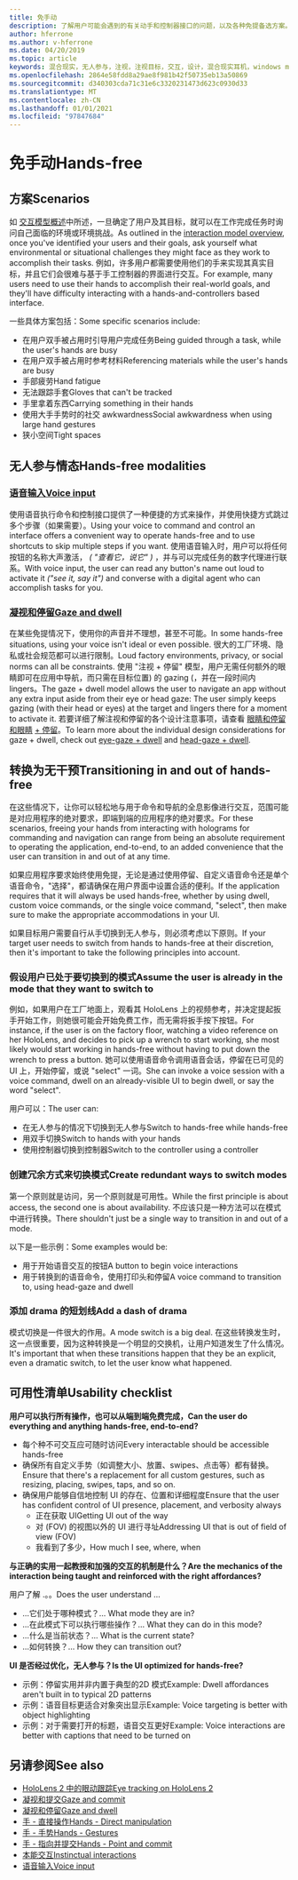 ```yaml
---
title: 免手动
description: 了解用户可能会遇到的有关动手和控制器接口的问题，以及各种免提备选方案。
author: hferrone
ms.author: v-hferrone
ms.date: 04/20/2019
ms.topic: article
keywords: 混合现实，无人参与，注视，注视目标，交互，设计，混合现实耳机，windows mixed Reality 耳机，虚拟现实耳机，HoloLens，MRTK，混合现实工具包，语音输入，可用性
ms.openlocfilehash: 2864e58fdd8a29ae8f981b42f50735eb13a50869
ms.sourcegitcommit: d340303cda71c31e6c3320231473d623c0930d33
ms.translationtype: MT
ms.contentlocale: zh-CN
ms.lasthandoff: 01/01/2021
ms.locfileid: "97847684"
---
```

# <a name="hands-free"></a><span data-ttu-id="ff01c-104">免手动</span><span class="sxs-lookup"><span data-stu-id="ff01c-104">Hands-free</span></span>

## <a name="scenarios"></a><span data-ttu-id="ff01c-105">方案</span><span class="sxs-lookup"><span data-stu-id="ff01c-105">Scenarios</span></span>

<span data-ttu-id="ff01c-106">如 [交互模型概述](interaction-fundamentals.md)中所述，一旦确定了用户及其目标，就可以在工作完成任务时询问自己面临的环境或环境挑战。</span><span class="sxs-lookup"><span data-stu-id="ff01c-106">As outlined in the [interaction model overview](interaction-fundamentals.md), once you've identified your users and their goals, ask yourself what environmental or situational challenges they might face as they work to accomplish their tasks.</span></span> <span data-ttu-id="ff01c-107">例如，许多用户都需要使用他们的手来实现其真实目标，并且它们会很难与基于手工控制器的界面进行交互。</span><span class="sxs-lookup"><span data-stu-id="ff01c-107">For example, many users need to use their hands to accomplish their real-world goals, and they'll have difficulty interacting with a hands-and-controllers based interface.</span></span>

<span data-ttu-id="ff01c-108">一些具体方案包括：</span><span class="sxs-lookup"><span data-stu-id="ff01c-108">Some specific scenarios include:</span></span> 
* <span data-ttu-id="ff01c-109">在用户双手被占用时引导用户完成任务</span><span class="sxs-lookup"><span data-stu-id="ff01c-109">Being guided through a task, while the user's hands are busy</span></span>
* <span data-ttu-id="ff01c-110">在用户双手被占用时参考材料</span><span class="sxs-lookup"><span data-stu-id="ff01c-110">Referencing materials while the user's hands are busy</span></span>
* <span data-ttu-id="ff01c-111">手部疲劳</span><span class="sxs-lookup"><span data-stu-id="ff01c-111">Hand fatigue</span></span>
* <span data-ttu-id="ff01c-112">无法跟踪手套</span><span class="sxs-lookup"><span data-stu-id="ff01c-112">Gloves that can't be tracked</span></span>
* <span data-ttu-id="ff01c-113">手里拿着东西</span><span class="sxs-lookup"><span data-stu-id="ff01c-113">Carrying something in their hands</span></span>
* <span data-ttu-id="ff01c-114">使用大手手势时的社交 awkwardness</span><span class="sxs-lookup"><span data-stu-id="ff01c-114">Social awkwardness when using large hand gestures</span></span>
* <span data-ttu-id="ff01c-115">狭小空间</span><span class="sxs-lookup"><span data-stu-id="ff01c-115">Tight spaces</span></span>

## <a name="hands-free-modalities"></a><span data-ttu-id="ff01c-116">无人参与情态</span><span class="sxs-lookup"><span data-stu-id="ff01c-116">Hands-free modalities</span></span>

### <a name="voice-input"></a>[<span data-ttu-id="ff01c-117">语音输入</span><span class="sxs-lookup"><span data-stu-id="ff01c-117">Voice input</span></span>](voice-input.md)

<span data-ttu-id="ff01c-118">使用语音执行命令和控制接口提供了一种便捷的方式来操作，并使用快捷方式跳过多个步骤（如果需要）。</span><span class="sxs-lookup"><span data-stu-id="ff01c-118">Using your voice to command and control an interface offers a convenient way to operate hands-free and to use shortcuts to skip multiple steps if you want.</span></span> <span data-ttu-id="ff01c-119">使用语音输入时，用户可以将任何按钮的名称大声激活， _( "查看它，说它" )_ ，并与可以完成任务的数字代理进行联系。</span><span class="sxs-lookup"><span data-stu-id="ff01c-119">With voice input, the user can read any button's name out loud to activate it _("see it, say it")_ and converse with a digital agent who can accomplish tasks for you.</span></span>

### <a name="gaze-and-dwell"></a>[<span data-ttu-id="ff01c-120">凝视和停留</span><span class="sxs-lookup"><span data-stu-id="ff01c-120">Gaze and dwell</span></span>](gaze-and-dwell.md)

<span data-ttu-id="ff01c-121">在某些免提情况下，使用你的声音并不理想，甚至不可能。</span><span class="sxs-lookup"><span data-stu-id="ff01c-121">In some hands-free situations, using your voice isn't ideal or even possible.</span></span> <span data-ttu-id="ff01c-122">很大的工厂环境、隐私或社会规范都可以进行限制。</span><span class="sxs-lookup"><span data-stu-id="ff01c-122">Loud factory environments, privacy, or social norms can all be constraints.</span></span> <span data-ttu-id="ff01c-123">使用 "注视 + 停留" 模型，用户无需任何额外的眼睛即可在应用中导航，而只需在目标位置) 的 gazing (，并在一段时间内 lingers。</span><span class="sxs-lookup"><span data-stu-id="ff01c-123">The gaze + dwell model allows the user to navigate an app without any extra input aside from their eye or head gaze: The user simply keeps gazing (with their head or eyes) at the target and lingers there for a moment to activate it.</span></span> <span data-ttu-id="ff01c-124">若要详细了解注视和停留的各个设计注意事项，请查看 [眼睛和停留和眼睛](gaze-and-dwell-eyes.md) [+ 停留](gaze-and-dwell-head.md)。</span><span class="sxs-lookup"><span data-stu-id="ff01c-124">To learn more about the individual design considerations for gaze + dwell, check out [eye-gaze + dwell](gaze-and-dwell-eyes.md) and [head-gaze + dwell](gaze-and-dwell-head.md).</span></span>

## <a name="transitioning-in-and-out-of-hands-free"></a><span data-ttu-id="ff01c-125">转换为无干预</span><span class="sxs-lookup"><span data-stu-id="ff01c-125">Transitioning in and out of hands-free</span></span>

<span data-ttu-id="ff01c-126">在这些情况下，让你可以轻松地与用于命令和导航的全息影像进行交互，范围可能是对应用程序的绝对要求，即端到端的应用程序的绝对要求。</span><span class="sxs-lookup"><span data-stu-id="ff01c-126">For these scenarios, freeing your hands from interacting with holograms for commanding and navigation can range from being an absolute requirement to operating the application, end-to-end, to an added convenience that the user can transition in and out of at any time.</span></span> 

<span data-ttu-id="ff01c-127">如果应用程序要求始终使用免提，无论是通过使用停留、自定义语音命令还是单个语音命令，"选择"，都请确保在用户界面中设置合适的便利。</span><span class="sxs-lookup"><span data-stu-id="ff01c-127">If the application requires that it will always be used hands-free, whether by using dwell, custom voice commands, or the single voice command, "select", then make sure to make the appropriate accommodations in your UI.</span></span> 

<span data-ttu-id="ff01c-128">如果目标用户需要自行从手切换到无人参与，则必须考虑以下原则。</span><span class="sxs-lookup"><span data-stu-id="ff01c-128">If your target user needs to switch from hands to hands-free at their discretion, then it's important to take the following principles into account.</span></span>

### <a name="assume-the-user-is-already-in-the-mode-that-they-want-to-switch-to"></a><span data-ttu-id="ff01c-129">假设用户已处于要切换到的模式</span><span class="sxs-lookup"><span data-stu-id="ff01c-129">Assume the user is already in the mode that they want to switch to</span></span>
<span data-ttu-id="ff01c-130">例如，如果用户在工厂地面上，观看其 HoloLens 上的视频参考，并决定提起扳手开始工作，则她很可能会开始免费工作，而无需将扳手按下按钮。</span><span class="sxs-lookup"><span data-stu-id="ff01c-130">For instance, if the user is on the factory floor, watching a video reference on her HoloLens, and decides to pick up a wrench to start working, she most likely would start working in hands-free without having to put down the wrench to press a button.</span></span> <span data-ttu-id="ff01c-131">她可以使用语音命令调用语音会话，停留在已可见的 UI 上，开始停留，或说 "select" 一词。</span><span class="sxs-lookup"><span data-stu-id="ff01c-131">She can invoke a voice session with a voice command, dwell on an already-visible UI to begin dwell, or say the word "select".</span></span>

<span data-ttu-id="ff01c-132">用户可以：</span><span class="sxs-lookup"><span data-stu-id="ff01c-132">The user can:</span></span> 
* <span data-ttu-id="ff01c-133">在无人参与的情况下切换到无人参与</span><span class="sxs-lookup"><span data-stu-id="ff01c-133">Switch to hands-free while hands-free</span></span>
* <span data-ttu-id="ff01c-134">用双手切换</span><span class="sxs-lookup"><span data-stu-id="ff01c-134">Switch to hands with your hands</span></span>
* <span data-ttu-id="ff01c-135">使用控制器切换到控制器</span><span class="sxs-lookup"><span data-stu-id="ff01c-135">Switch to the controller using a controller</span></span> 

### <a name="create-redundant-ways-to-switch-modes"></a><span data-ttu-id="ff01c-136">创建冗余方式来切换模式</span><span class="sxs-lookup"><span data-stu-id="ff01c-136">Create redundant ways to switch modes</span></span>

<span data-ttu-id="ff01c-137">第一个原则就是访问，另一个原则就是可用性。</span><span class="sxs-lookup"><span data-stu-id="ff01c-137">While the first principle is about access, the second one is about availability.</span></span> <span data-ttu-id="ff01c-138">不应该只是一种方法可以在模式中进行转换。</span><span class="sxs-lookup"><span data-stu-id="ff01c-138">There shouldn't just be a single way to transition in and out of a mode.</span></span> 

<span data-ttu-id="ff01c-139">以下是一些示例：</span><span class="sxs-lookup"><span data-stu-id="ff01c-139">Some examples would be:</span></span> 
* <span data-ttu-id="ff01c-140">用于开始语音交互的按钮</span><span class="sxs-lookup"><span data-stu-id="ff01c-140">A button to begin voice interactions</span></span>
* <span data-ttu-id="ff01c-141">用于转换到的语音命令，使用打印头和停留</span><span class="sxs-lookup"><span data-stu-id="ff01c-141">A voice command to transition to, using head-gaze and dwell</span></span>

### <a name="add-a-dash-of-drama"></a><span data-ttu-id="ff01c-142">添加 drama 的短划线</span><span class="sxs-lookup"><span data-stu-id="ff01c-142">Add a dash of drama</span></span>

<span data-ttu-id="ff01c-143">模式切换是一件很大的作用。</span><span class="sxs-lookup"><span data-stu-id="ff01c-143">A mode switch is a big deal.</span></span> <span data-ttu-id="ff01c-144">在这些转换发生时，这一点很重要，因为这种转换是一个明显的交换机，让用户知道发生了什么情况。</span><span class="sxs-lookup"><span data-stu-id="ff01c-144">It's important that when these transitions happen that they be an explicit, even a dramatic switch, to let the user know what happened.</span></span> 

## <a name="usability-checklist"></a><span data-ttu-id="ff01c-145">可用性清单</span><span class="sxs-lookup"><span data-stu-id="ff01c-145">Usability checklist</span></span>

<span data-ttu-id="ff01c-146">**用户可以执行所有操作，也可以从端到端免费完成，**</span><span class="sxs-lookup"><span data-stu-id="ff01c-146">**Can the user do everything and anything hands-free, end-to-end?**</span></span>
* <span data-ttu-id="ff01c-147">每个种不可交互应可随时访问</span><span class="sxs-lookup"><span data-stu-id="ff01c-147">Every interactable should be accessible hands-free</span></span>
* <span data-ttu-id="ff01c-148">确保所有自定义手势（如调整大小、放置、swipes、点击等）都有替换。</span><span class="sxs-lookup"><span data-stu-id="ff01c-148">Ensure that there's a replacement for all custom gestures, such as resizing, placing, swipes, taps, and so on.</span></span>
* <span data-ttu-id="ff01c-149">确保用户能够自信地控制 UI 的存在、位置和详细程度</span><span class="sxs-lookup"><span data-stu-id="ff01c-149">Ensure that the user has confident control of UI presence, placement, and verbosity always</span></span>
    * <span data-ttu-id="ff01c-150">正在获取 UI</span><span class="sxs-lookup"><span data-stu-id="ff01c-150">Getting UI out of the way</span></span>
    * <span data-ttu-id="ff01c-151">对 (FOV) 的视图以外的 UI 进行寻址</span><span class="sxs-lookup"><span data-stu-id="ff01c-151">Addressing UI that is out of field of view (FOV)</span></span>
    * <span data-ttu-id="ff01c-152">我看到了多少，</span><span class="sxs-lookup"><span data-stu-id="ff01c-152">How much I see, where, when</span></span>

<span data-ttu-id="ff01c-153">**与正确的实用一起教授和加强的交互的机制是什么？**</span><span class="sxs-lookup"><span data-stu-id="ff01c-153">**Are the mechanics of the interaction being taught and reinforced with the right affordances?**</span></span>

<span data-ttu-id="ff01c-154">用户了解 .。。</span><span class="sxs-lookup"><span data-stu-id="ff01c-154">Does the user understand ...</span></span>
* <span data-ttu-id="ff01c-155">...它们处于哪种模式？</span><span class="sxs-lookup"><span data-stu-id="ff01c-155">... What mode they are in?</span></span>
* <span data-ttu-id="ff01c-156">...在此模式下可以执行哪些操作？</span><span class="sxs-lookup"><span data-stu-id="ff01c-156">... What they can do in this mode?</span></span>
* <span data-ttu-id="ff01c-157">...什么是当前状态？</span><span class="sxs-lookup"><span data-stu-id="ff01c-157">... What is the current state?</span></span>
* <span data-ttu-id="ff01c-158">...如何转换？</span><span class="sxs-lookup"><span data-stu-id="ff01c-158">... How they can transition out?</span></span>
    
<span data-ttu-id="ff01c-159">**UI 是否经过优化，无人参与？**</span><span class="sxs-lookup"><span data-stu-id="ff01c-159">**Is the UI optimized for hands-free?**</span></span>   

* <span data-ttu-id="ff01c-160">示例：停留实用并非内置于典型的2D 模式</span><span class="sxs-lookup"><span data-stu-id="ff01c-160">Example: Dwell affordances aren't built in to typical 2D patterns</span></span>
* <span data-ttu-id="ff01c-161">示例：语音目标更适合对象突出显示</span><span class="sxs-lookup"><span data-stu-id="ff01c-161">Example: Voice targeting is better with object highlighting</span></span>
* <span data-ttu-id="ff01c-162">示例：对于需要打开的标题，语音交互更好</span><span class="sxs-lookup"><span data-stu-id="ff01c-162">Example: Voice interactions are better with captions that need to be turned on</span></span>

## <a name="see-also"></a><span data-ttu-id="ff01c-163">另请参阅</span><span class="sxs-lookup"><span data-stu-id="ff01c-163">See also</span></span>

* [<span data-ttu-id="ff01c-164">HoloLens 2 中的眼动跟踪</span><span class="sxs-lookup"><span data-stu-id="ff01c-164">Eye tracking on HoloLens 2</span></span>](eye-tracking.md)
* [<span data-ttu-id="ff01c-165">凝视和提交</span><span class="sxs-lookup"><span data-stu-id="ff01c-165">Gaze and commit</span></span>](gaze-and-commit.md)
* [<span data-ttu-id="ff01c-166">凝视和停留</span><span class="sxs-lookup"><span data-stu-id="ff01c-166">Gaze and dwell</span></span>](gaze-and-dwell.md)
* [<span data-ttu-id="ff01c-167">手 - 直接操作</span><span class="sxs-lookup"><span data-stu-id="ff01c-167">Hands - Direct manipulation</span></span>](direct-manipulation.md)
* [<span data-ttu-id="ff01c-168">手 - 手势</span><span class="sxs-lookup"><span data-stu-id="ff01c-168">Hands - Gestures</span></span>](gaze-and-commit.md#composite-gestures)
* [<span data-ttu-id="ff01c-169">手 - 指向并提交</span><span class="sxs-lookup"><span data-stu-id="ff01c-169">Hands - Point and commit</span></span>](point-and-commit.md)
* [<span data-ttu-id="ff01c-170">本能交互</span><span class="sxs-lookup"><span data-stu-id="ff01c-170">Instinctual interactions</span></span>](interaction-fundamentals.md)
* [<span data-ttu-id="ff01c-171">语音输入</span><span class="sxs-lookup"><span data-stu-id="ff01c-171">Voice input</span></span>](voice-input.md)
